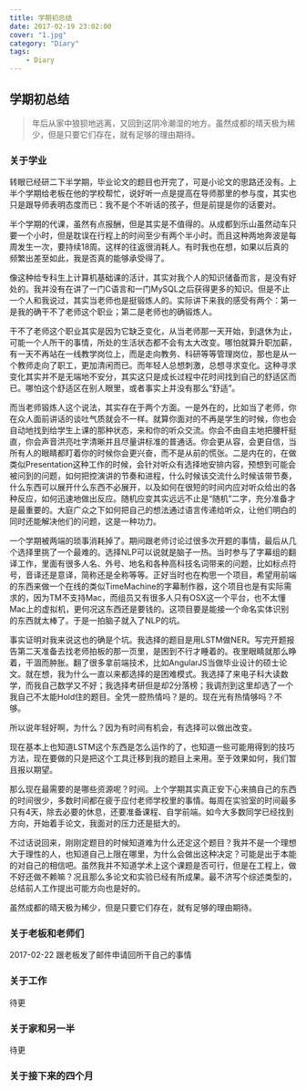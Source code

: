 ```yaml
---
title: 学期初总结
date: 2017-02-19 23:02:00
cover: "1.jpg"
category: "Diary"
tags:
    - Diary
---
```

## 学期初总结
> 年后从家中狼狈地逃离，又回到这阴冷潮湿的地方。虽然成都的晴天极为稀少，但是只要它们存在，就有足够的理由期待。

<!-- more -->

### 关于学业
转眼已经研二下半学期，毕业论文的题目也开完了，可是小论文的思路还没有。上半个学期给老板在他的学校帮忙，说好听一点是提高在导师那里的参与度，其实也只是跟导师表明态度而已：我不是个不听话的孩子，但是前提是你的话要对。

半个学期的代课，虽然有点报酬，但是其实是不值得的。从成都到乐山虽然动车只要一个小时，但是耽误在行程上的时间至少有两个半小时。而且这种两地奔波是每周发生一次，要持续18周。这样的往返很消耗人。有时我也在想，如果以后真的频繁出差至如此，我是否真的能够承受得了。

像这种给专科生上计算机基础课的活计，其实对我个人的知识储备而言，是没有好处的。我并没有在讲了一门C语言和一门MySQL之后获得更多的知识。但是不止一个人和我说过，其实当老师也是挺锻炼人的。实际讲下来我的感受有两个：第一是我的确干不了老师这个职业；第二是老师也的确锻炼人。

干不了老师这个职业其实是因为它缺乏变化，从当老师那一天开始，到退休为止，可能一个人所干的事情，所处的生活状态都不会有太大改变。哪怕就算升职加薪，有一天不再站在一线教学岗位上，而是走向教务、科研等等管理岗位，那也是从一个教师走向了职工，更加清闲而已。而年轻人总想刺激，总想寻求变化。这种寻求变化其实并不是无端地不安分，其实这只是成长过程中花时间找到自己的舒适区而已。哪怕这个舒适区在别人眼里，或者事实上并没有那么“舒适”。

而当老师锻炼人这个说法，其实存在于两个方面。一是外在的，比如当了老师，你在众人面前讲话的谈吐气质就会不一样。就算你面对的不再是学生的时候，你也会自动地找到给学生上课的那种状态，来和你的听众交流。你会不由自主地把腰杆挺直，你会声音洪亮吐字清晰并且尽量讲标准的普通话。你会更从容，会更自信，当所有人的眼睛都盯着你的时候你会更兴奋，而不是从前的慌张。二是内在的，在做类似Presentation这种工作的时候，会针对听众有选择地安排内容，预想到可能会被问到的问题，如何把控演讲的节奏和进程，什么时候该交流什么时候该带节奏，什么东西可以展开什么东西不必展开，以及如何在很短的时间内应对听众给出的各种反应，如何迅速地做出反应。随机应变其实远远不止是“随机”二字，充分准备才是最重要的。大庭广众之下如何把自己的想法通过语言传递给听众，让他们明白的同时还能解决他们的问题，这是一种功力。

一个学期被两端的琐事消耗掉了。期间跟老师讨论过很多次开题的事情，最后从几个选择里挑了一个最难的。选择NLP可以说就是脑子一热。当时参与了字幕组的翻译工作，里面有很多人名、外号、地名和各种高科技名词带来的问题，比如标点符号，音译还是意译，简称还是全称等等。正好当时也在构思一个项目，希望用前端的东西来做一个在线的类似TimeMachine的字幕制作器，这个项目也是有实际需求的，因为TM不支持Mac，而组员又有很多人只有OSX这一个平台，也不太懂Mac上的虚拟机，更何况这东西还是要钱的。这项目要是能接一个命名实体识别的东西就太棒了。于是一拍脑子就入了NLP的坑。

事实证明对我来说这也的确是个坑。我选择的题目是用LSTM做NER。写完开题报告第二天准备去找老师拍板的那一页里，是困到不行才睡着的。夜里眼睛就那么睁着，干涸而肿胀。翻了很多拿前端技术，比如AngularJS当做毕业设计的硕士论文。就在想，我为什么一直以来都选择的是困难模式。我选择了来电子科大读数学，而我自己数学又不好；我选择考研但是却2分落榜；我调剂到这里却选了一个我自己不太能Hold住的题目。全凭一腔热情吗？是的。现在光有热情够吗？不够。

所以说年轻好啊，为什么？因为有时间有机会，有选择可以做出改变。

现在基本上也知道LSTM这个东西是怎么运作的了，也知道一些可能用得到的技巧方法，现在要做的只是把这个工具迁移到我的题目上来用。至于效果如何，我们暂且报以期望。

那么现在最需要的是哪些资源呢？时间。上个学期其实真正安下心来搞自己的东西的时间很少，多数时间都在疲于应付老师学校里的事情。每周在实验室的时间最多只有4天，除去必要的休息，还要准备课程、自学前端。如今大多数同学已经找到方向，开始着手论文，我面对的压力还是挺大的。

不过话说回来，刚刚定题目的时候知道难为什么还定这个题目？我并不是一个理想大于理性的人，也知道自己上限在哪里，为什么会做出这种决定？可能是出于本能的对自己的相信吧。虽然我并不知道学术上这个课题是否可行，但是在工程上，做不好还做不赖嘛？况且那么多论文和实验已经有所成果。最不济写个综述类型的，总结前人工作提出可能方向也是好的。

虽然成都的晴天极为稀少，但是只要它们存在，就有足够的理由期待。
### 关于老板和老师们
2017-02-22 跟老板发了邮件申请回所干自己的事情
### 关于工作
待更
### 关于家和另一半
待更
### 关于接下来的四个月
